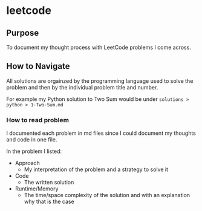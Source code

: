 # leetcode

## Purpose
To document my thought process with LeetCode problems I come across.

## How to Navigate
All solutions are orgainzed by the programming language used to solve the problem and then by the individual problem title and number.

For example my Python solution to Two Sum would be under
`solutions > python > 1-Two-Sum.md`

### How to read problem
I documented each problem in md files since I could document my thoughts and code in one file.

In the problem I listed:
- Approach
    - My interpretation of the problem and a strategy to solve it
- Code
    - The written solution
- Runtime/Memory
    - The time/space complexity of the solution and with an explanation why that is the case
